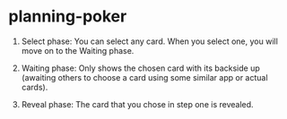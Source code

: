 # planning-poker

1. Select phase: You can select any card. When you select one, you will move on to the Waiting phase.

2. Waiting phase: Only shows the chosen card with its backside up (awaiting others to choose a card using some similar app or actual cards).

3. Reveal phase: The card that you chose in step one is revealed. 
